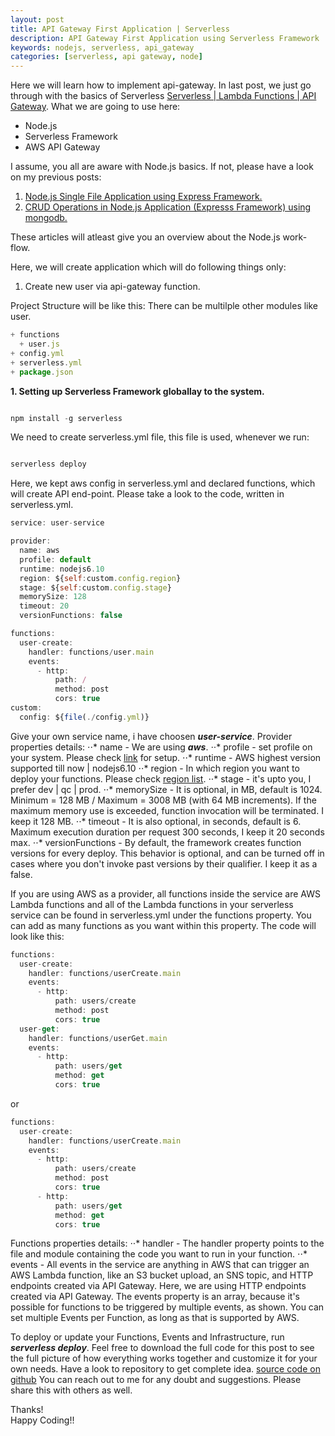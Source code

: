 ```yaml
---
layout: post
title: API Gateway First Application | Serverless
description: API Gateway First Application using Serverless Framework
keywords: nodejs, serverless, api_gateway
categories: [serverless, api gateway, node]
---
```


Here we will learn how to implement api-gateway. In last post, we just go through with the basics of Serverless [Serverless | Lambda Functions | API Gateway](https://thepandeysoni.org/2017/11/05/serverless-lambda-functions-api-gateway/). 
What we are going to use here:

* Node.js
* Serverless Framework
* AWS API Gateway

I assume, you all are aware with Node.js basics. If not, please have a look on my previous posts:

1. [Node.js Single File Application using Express Framework.](https://thepandeysoni.org/2016/05/02/node.js-single-file-application-using-express-framework/)
1. [CRUD Operations in Node.js Application (Expresss Framework) using mongodb.](https://thepandeysoni.org/2016/05/04/CRUD-operations-in-node.js-application-(expresss=framework)-using-mongodb/)

These articles will atleast give you an overview about the Node.js work-flow.

Here, we will create application which will do following things only:

1. Create new user via api-gateway function.

Project Structure will be like this:
There can be multilple other modules like user.

```js
+ functions
  + user.js
+ config.yml
+ serverless.yml
+ package.json
```

**1. Setting up Serverless Framework globallay to the system.**

```js

npm install -g serverless

```
We need to create serverless.yml file, this file is used, whenever we run:

```js

serverless deploy

```
Here, we kept aws config in serverless.yml and declared functions, which will create API end-point. Please take a look to the code, written in serverless.yml.

```js
service: user-service

provider:
  name: aws
  profile: default
  runtime: nodejs6.10
  region: ${self:custom.config.region}
  stage: ${self:custom.config.stage}
  memorySize: 128
  timeout: 20
  versionFunctions: false

functions:
  user-create:
    handler: functions/user.main
    events:
      - http:
          path: /
          method: post
          cors: true
custom:
  config: ${file(./config.yml)}
```

Give your own service name, i have choosen **_user-service_**. 
Provider properties details:
⋅⋅* name - We are using **_aws_**.
⋅⋅* profile - set profile on your system. Please check [link](https://docs.aws.amazon.com/cli/latest/userguide/cli-chap-getting-started.html) for setup. 
⋅⋅* runtime - AWS highest version supported till now | nodejs6.10
⋅⋅* region - In which region you want to deploy your functions. Please check [region list](https://docs.aws.amazon.com/general/latest/gr/rande.html).
⋅⋅* stage - it's upto you, I prefer dev | qc | prod. 
⋅⋅* memorySize - It is optional, in MB, default is 1024. Minimum = 128 MB / Maximum = 3008 MB (with 64 MB increments). If the maximum memory use is exceeded, function invocation will be terminated. I keep it 128 MB.
⋅⋅* timeout - It is also optional, in seconds, default is 6. Maximum execution duration per request  300 seconds, I keep it 20 seconds max.
⋅⋅* versionFunctions - By default, the framework creates function versions for every deploy. This behavior is optional, and can be turned off in cases where you don't invoke past versions by their qualifier. I keep it as a false.

If you are using AWS as a provider, all functions inside the service are AWS Lambda functions and all of the Lambda functions in your serverless service can be found in serverless.yml under the functions property. You can add as many functions as you want within this property. The code will look like this:

```js
functions:
  user-create:
    handler: functions/userCreate.main
    events:
      - http:
          path: users/create
          method: post
          cors: true
  user-get:
    handler: functions/userGet.main
    events:
      - http:
          path: users/get
          method: get
          cors: true
```
or
```js
functions:
  user-create:
    handler: functions/userCreate.main
    events:
      - http:
          path: users/create
          method: post
          cors: true
      - http:
          path: users/get
          method: get
          cors: true
```
Functions properties details:
⋅⋅* handler - The handler property points to the file and module containing the code you want to run in your function.
⋅⋅* events - All events in the service are anything in AWS that can trigger an AWS Lambda function, like an S3 bucket upload, an SNS topic, and HTTP endpoints created via API Gateway. Here, we are using HTTP endpoints created via API Gateway. The events property is an array, because it's possible for functions to be triggered by multiple events, as shown. You can set multiple Events per Function, as long as that is supported by AWS.

To deploy or update your Functions, Events and Infrastructure, run **_serverless deploy_**.
Feel free to download the full code for this post to see the full picture of how everything works together and customize it for your own needs. Have a look to repository to get complete idea.
[source code on github](https://github.com/pandeysoni/serverless-api-gateway) 
You can reach out to me for any doubt and suggestions. Please share this with others as well.

Thanks!  
Happy Coding!!
